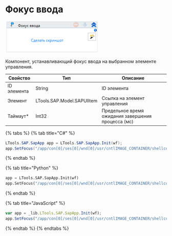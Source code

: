 # Фокус ввода

![](<../../../.gitbook/assets/image (279).png>)

Компонент, устанавливающий фокус ввода на выбранном элементе управления.

| Свойство    | Тип                        | Описание                                           |
| ----------- | -------------------------- | -------------------------------------------------- |
| ID элемента | String                     | ID элемента                                        |
| Элемент     | LTools.SAP.Model.SAPUIItem | Ссылка на элемент управления                       |
| Таймаут\*   | Int32                      | Предельное время ожидания завершения процесса (мс) |

{% tabs %}
{% tab title="C#" %}
```csharp
LTools.SAP.SapApp app = LTools.SAP.SapApp.Init(wf);
app.SetFocus("/app/con[0]/ses[0]/wnd[0]/usr/cntlIMAGE_CONTAINER/shellcont/shell/shellcont[0]/shell");
```
{% endtab %}

{% tab title="Python" %}
```python
app = LTools.SAP.SapApp.Init(wf)
app.SetFocus("/app/con[0]/ses[0]/wnd[0]/usr/cntlIMAGE_CONTAINER/shellcont/shell/shellcont[0]/shell")
```
{% endtab %}

{% tab title="JavaScript" %}
```javascript
var app = _lib.LTools.SAP.SapApp.Init(wf);
app.SetFocus("/app/con[0]/ses[0]/wnd[0]/usr/cntlIMAGE_CONTAINER/shellcont/shell/shellcont[0]/shell");
```
{% endtab %}
{% endtabs %}
